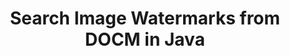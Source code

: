---
############################# Static ############################
layout: "autogen"
draft: false
path: "watermark/java/search/image/docm/"
otherformats: PDF WORD EXCEL IMAGE VISIO DOC DOT DOCX DOTX DOTM RTF TXT XLSX XLSM XLTM XLT XLTX XLS XLSB XLAM SXC PPTX PPTM PPSX PPSM POTM POT POTX PPT PPS ODT BMP GIF JPEG JP2 PNG TIFF WEBP VSD VDX VSDX VSTX VSX VSSX VSDM VSSM VSTM VTX VDW VSS VST

############################# Head ############################
head_title: "Search Image Watermarks from DOCM in Java"
head_description: "Java library to search image watermarks from DOCM document using smart search features within Java & J2SE applications using GroupDocs.Watermark APIs for Java."

############################# Header ############################
title: "Search Image Watermarks from DOCM in Java"
description: "Use smart search to find all possible image watermarks from DOCM file from within Java & J2SE applications. Define search criteria to find all matching image watermarks from the whole or specific pages of the source document."

############################# SubMenu ############################
submenu:
    enable: true

############################# About ############################
about:
    enable: true
    title: "GroupDocs.Watermark for Java API"
    content: |
        GroupDocs.Watermark for Java is a complete watermarks management solution for Java applications. Developers can quickly perform watermarks manipulation operations like; add, edit, search and delete different types of watermarks from within documents of all popular file formats. It supports working with text and image watermarks in a variety of documents including PDF, Microsoft Word, Excel, PowerPoint, Visio, Email and image formats.
        
        GroupDocs.Watermark APIs are well supported on all major operating systems and Java versions including J2SE 7.0 (1.7), J2SE 8.0 (1.8) and Java 10.

############################# Steps ############################
steps:
    enable: true
    title_left: "Search Watermarks from DOCM in Java"
    content_left: |
        [GroupDocs.Watermark](https://products.groupdocs.com/watermark/java/) makes it easy for Java developers to intelligently search image watermarks from within their documents by implementing a few easy steps.

        *   Instantiate **Watermarker** with input DOCM document.
        *   Initialize **ImageSearchCriteria** to perform watermark search.
        *   Set maximum allowed difference between images.
        *   Display the possible matching watermarks.
        
    title_right: "System Requirements"
    content_right: |
        Before executing the code example below, please make sure that you have the following prerequisites installled on your system.

        *   Operating Systems: Microsoft Windows, Linux, MacOS
        *   Development Environments: NetBeans, IntelliJ IDEA, Eclipse
        *   Frameworks: Java 7 (1.7) and above
        *   Download the latest version of GroupDocs.Watermark for Java from [Maven](https://repository.groupdocs.com/webapp/#/artifacts/browse/tree/General/repo/com/groupdocs/groupdocs-watermark)
        
    code: |
        ```cs
        // search possible IMAGE watermarks in DOCM document using Java.
        // Instantiate Watermarker with input DOCM document
        Watermarker watermarker = new Watermarker(input.docm);
        
        // Initialize ImageSearchCriteria to start watermark search
        ImageSearchCriteria imageSearchCriteria = new ImageDctHashSearchCriteria(watermark.jpeg);

        // Set maximum allowed difference between sample image and the possible watermark
        imageSearchCriteria.setMaxDifference(0.9);
        PossibleWatermarkCollection possibleWatermarks = watermarker.search(imageSearchCriteria);
        System.out.println("Found " + possibleWatermarks.getCount() + " possible watermark(s).");

        watermarker.close();        
        ```        

demos:
    enable: true
        

about_formats:
    enable: true


more_formats:
    enable: true


back_to_top:
    enable: true
---